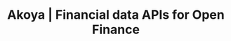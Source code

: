 ---
name: akoya

host: akoya.com
origin: https://akoya.com
pathname: /
search: 
href: https://akoya.com/
title: Akoya | Financial data APIs for Open Finance

ogTitle: Akoya | Financial data APIs for Open Finance

twitterTitle: Akoya | Financial data APIs for Open Finance

description: >-
  Power financial planning and budgeting tools, investment management, payment
  enablement, account opening, and more with Akoya.

ogDescription: >-
  Power financial planning and budgeting tools, investment management, payment
  enablement, account opening, and more with Akoya.

image: https://akoya.com/hubfs/Akoya%20homepage_thumbnail%20hop.png#keepProtocol
ogImage: https://akoya.com/hubfs/Akoya%20homepage_thumbnail%20hop.png#keepProtocol
twitterImage: https://akoya.com/hubfs/Akoya%20homepage_thumbnail%20hop.png#keepProtocol
keywords: 
logo: 
---